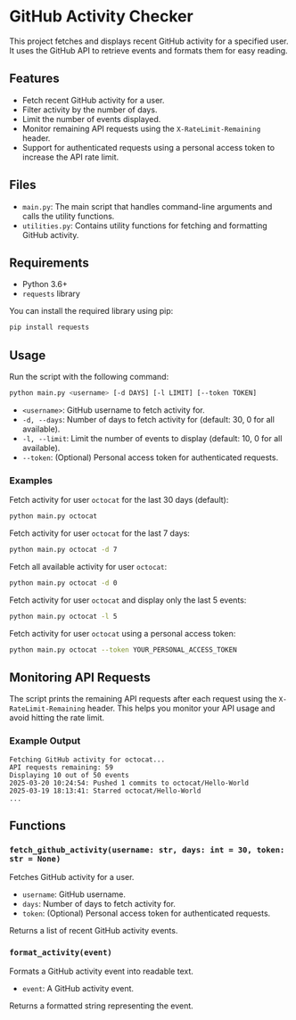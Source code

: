 # GitHub Activity Checker

This project fetches and displays recent GitHub activity for a specified user. It uses the GitHub API to retrieve events and formats them for easy reading.

## Features

- Fetch recent GitHub activity for a user.
- Filter activity by the number of days.
- Limit the number of events displayed.
- Monitor remaining API requests using the `X-RateLimit-Remaining` header.
- Support for authenticated requests using a personal access token to increase the API rate limit.

## Files

- `main.py`: The main script that handles command-line arguments and calls the utility functions.
- `utilities.py`: Contains utility functions for fetching and formatting GitHub activity.

## Requirements

- Python 3.6+
- `requests` library

You can install the required library using pip:

```sh
pip install requests
```

## Usage

Run the script with the following command:

```sh
python main.py <username> [-d DAYS] [-l LIMIT] [--token TOKEN]
```

- `<username>`: GitHub username to fetch activity for.
- `-d, --days`: Number of days to fetch activity for (default: 30, 0 for all available).
- `-l, --limit`: Limit the number of events to display (default: 10, 0 for all available).
- `--token`: (Optional) Personal access token for authenticated requests.

### Examples

Fetch activity for user `octocat` for the last 30 days (default):

```sh
python main.py octocat
```

Fetch activity for user `octocat` for the last 7 days:

```sh
python main.py octocat -d 7
```

Fetch all available activity for user `octocat`:

```sh
python main.py octocat -d 0
```

Fetch activity for user `octocat` and display only the last 5 events:

```sh
python main.py octocat -l 5
```

Fetch activity for user `octocat` using a personal access token:

```sh
python main.py octocat --token YOUR_PERSONAL_ACCESS_TOKEN
```

## Monitoring API Requests

The script prints the remaining API requests after each request using the `X-RateLimit-Remaining` header. This helps you monitor your API usage and avoid hitting the rate limit.

### Example Output

```
Fetching GitHub activity for octocat...
API requests remaining: 59
Displaying 10 out of 50 events
2025-03-20 10:24:54: Pushed 1 commits to octocat/Hello-World
2025-03-19 18:13:41: Starred octocat/Hello-World
...
```

## Functions

### `fetch_github_activity(username: str, days: int = 30, token: str = None)`

Fetches GitHub activity for a user.

- `username`: GitHub username.
- `days`: Number of days to fetch activity for.
- `token`: (Optional) Personal access token for authenticated requests.

Returns a list of recent GitHub activity events.

### `format_activity(event)`

Formats a GitHub activity event into readable text.

- `event`: A GitHub activity event.

Returns a formatted string representing the event.

